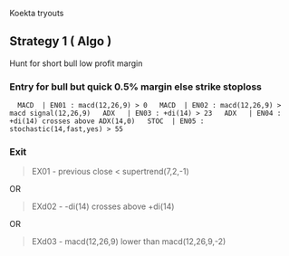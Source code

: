 Koekta tryouts  

## Strategy 1  ( Algo )
 Hunt for short bull low profit margin 
    
### Entry for bull but quick 0.5% margin else strike stoploss

``  
  MACD  | EN01 : macd(12,26,9) > 0  
  MACD  | EN02 : macd(12,26,9) > macd signal(12,26,9)  
  ADX   | EN03 : +di(14) > 23  
  ADX   | EN04 : +di(14) crosses above ADX(14,0)  
  STOC  | EN05 : stochastic(14,fast,yes) > 55  
``  
  
### Exit  

  > EX01 - previous close < supertrend(7,2,-1)  
 
   OR  
   
  > EXd02 - -di(14) crosses above +di(14)    
   
   OR    
  >  EXd03 - macd(12,26,9) lower than  macd(12,26,9,-2)  
  

